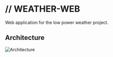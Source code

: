 # **//** WEATHER-WEB

Web application for the low power weather project.

## Architecture

![Architecture](http://i.imgur.com/FUbE9rl.png)
